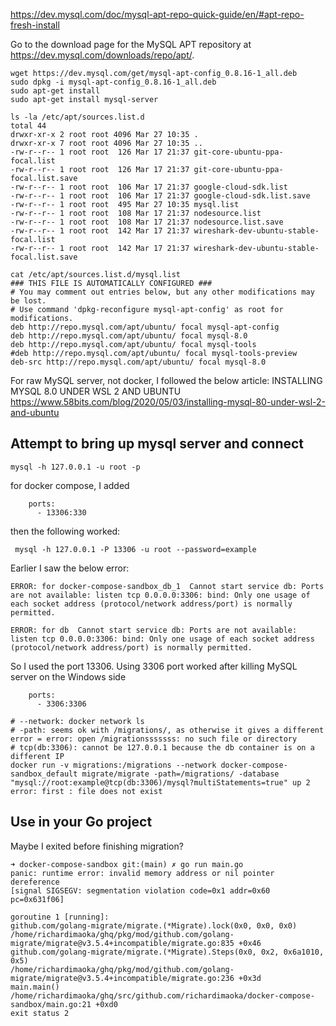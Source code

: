 https://dev.mysql.com/doc/mysql-apt-repo-quick-guide/en/#apt-repo-fresh-install

Go to the download page for the MySQL APT repository at https://dev.mysql.com/downloads/repo/apt/.

```
wget https://dev.mysql.com/get/mysql-apt-config_0.8.16-1_all.deb
sudo dpkg -i mysql-apt-config_0.8.16-1_all.deb
sudo apt-get install
sudo apt-get install mysql-server
```

```
ls -la /etc/apt/sources.list.d
total 44
drwxr-xr-x 2 root root 4096 Mar 27 10:35 .
drwxr-xr-x 7 root root 4096 Mar 27 10:35 ..
-rw-r--r-- 1 root root  126 Mar 17 21:37 git-core-ubuntu-ppa-focal.list
-rw-r--r-- 1 root root  126 Mar 17 21:37 git-core-ubuntu-ppa-focal.list.save
-rw-r--r-- 1 root root  106 Mar 17 21:37 google-cloud-sdk.list
-rw-r--r-- 1 root root  106 Mar 17 21:37 google-cloud-sdk.list.save
-rw-r--r-- 1 root root  495 Mar 27 10:35 mysql.list
-rw-r--r-- 1 root root  108 Mar 17 21:37 nodesource.list
-rw-r--r-- 1 root root  108 Mar 17 21:37 nodesource.list.save
-rw-r--r-- 1 root root  142 Mar 17 21:37 wireshark-dev-ubuntu-stable-focal.list
-rw-r--r-- 1 root root  142 Mar 17 21:37 wireshark-dev-ubuntu-stable-focal.list.save

cat /etc/apt/sources.list.d/mysql.list
### THIS FILE IS AUTOMATICALLY CONFIGURED ###
# You may comment out entries below, but any other modifications may be lost.
# Use command 'dpkg-reconfigure mysql-apt-config' as root for modifications.
deb http://repo.mysql.com/apt/ubuntu/ focal mysql-apt-config
deb http://repo.mysql.com/apt/ubuntu/ focal mysql-8.0
deb http://repo.mysql.com/apt/ubuntu/ focal mysql-tools
#deb http://repo.mysql.com/apt/ubuntu/ focal mysql-tools-preview
deb-src http://repo.mysql.com/apt/ubuntu/ focal mysql-8.0
```

For raw MySQL server, not docker, I followed the below article:
INSTALLING MYSQL 8.0 UNDER WSL 2 AND UBUNTU
https://www.58bits.com/blog/2020/05/03/installing-mysql-80-under-wsl-2-and-ubuntu

## Attempt to bring up mysql server and connect

```
mysql -h 127.0.0.1 -u root -p
```

for docker compose, I added

```
    ports:
      - 13306:330
```

then the following worked:

```
 mysql -h 127.0.0.1 -P 13306 -u root --password=example
```

Earlier I saw the below error:

```
ERROR: for docker-compose-sandbox_db_1  Cannot start service db: Ports are not available: listen tcp 0.0.0.0:3306: bind: Only one usage of each socket address (protocol/network address/port) is normally permitted.

ERROR: for db  Cannot start service db: Ports are not available: listen tcp 0.0.0.0:3306: bind: Only one usage of each socket address (protocol/network address/port) is normally permitted.
```

So I used the port 13306.
Using 3306 port worked after killing MySQL server on the Windows side

```
    ports:
      - 3306:3306
```

```console
# --network: docker network ls
# -path: seems ok with /migrations/, as otherwise it gives a different error = error: open /migrationsssssss: no such file or directory
# tcp(db:3306): cannot be 127.0.0.1 because the db container is on a different IP
docker run -v migrations:/migrations --network docker-compose-sandbox_default migrate/migrate -path=/migrations/ -database "mysql://root:example@tcp(db:3306)/mysql?multiStatements=true" up 2
error: first : file does not exist
```

## Use in your Go project

Maybe I exited before finishing migration?

```console
➜ docker-compose-sandbox git:(main) ✗ go run main.go
panic: runtime error: invalid memory address or nil pointer dereference
[signal SIGSEGV: segmentation violation code=0x1 addr=0x60 pc=0x631f06]

goroutine 1 [running]:
github.com/golang-migrate/migrate.(*Migrate).lock(0x0, 0x0, 0x0)
/home/richardimaoka/ghq/pkg/mod/github.com/golang-migrate/migrate@v3.5.4+incompatible/migrate.go:835 +0x46
github.com/golang-migrate/migrate.(*Migrate).Steps(0x0, 0x2, 0x6a1010, 0x5)
/home/richardimaoka/ghq/pkg/mod/github.com/golang-migrate/migrate@v3.5.4+incompatible/migrate.go:236 +0x3d
main.main()
/home/richardimaoka/ghq/src/github.com/richardimaoka/docker-compose-sandbox/main.go:21 +0xd0
exit status 2
```
